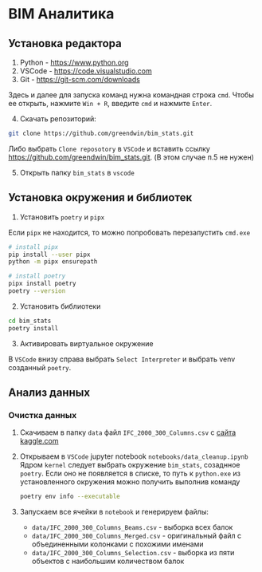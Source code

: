 BIM Аналитика
=============

## Установка редактора

1. Python - https://www.python.org
2. VSCode - https://code.visualstudio.com
3. Git - https://git-scm.com/downloads

Здесь и далее для запуска команд нужна командная строка `cmd`.
Чтобы ее открыть, нажмите `Win + R`, введите `cmd` и нажмите `Enter`.

4. Скачать репозиторий:
```bash
git clone https://github.com/greendwin/bim_stats.git
```

Либо выбрать `Clone reposotory` в `VSCode` и вставить ссылку https://github.com/greendwin/bim_stats.git. (В этом случае п.5 не нужен)

5. Открыть папку `bim_stats` в `vscode`


## Установка окружения и библиотек

1. Установить `poetry` и `pipx`

Если `pipx` не находится, то можно попробовать перезапустить `cmd.exe`

```bash
# install pipx
pip install --user pipx
python -m pipx ensurepath

# install poetry
pipx install poetry
poetry --version
```

2. Установить библиотеки

```bash
cd bim_stats
poetry install
```

3. Активировать виртуальное окружение

В `VSCode` внизу справа выбрать `Select Interpreter` и выбрать venv созданный `poetry`.


## Анализ данных

### Очистка данных

1. Скачиваем в папку `data` файл `IFC_2000_300_Columns.csv` с [сайта kaggle.com](https://www.kaggle.com/code/artemboiko/5000-projects-ifc-rvt-datadrivenconstruction-io/notebook)

2. Открываем в `VSCode` jupyter notebook `notebooks/data_cleanup.ipynb`
Ядром `kernel` следует выбрать окружение `bim_stats`, созаднное `poetry`.
Если оно не появляется в списке, то путь к `python.exe` из установленного окружения можно получить выполнив команду

   ```bash
   poetry env info --executable
   ```

3. Запускаем все ячейки в `notebook` и генерируем файлы:
   * `data/IFC_2000_300_Columns_Beams.csv` - выборка всех балок
   * `data/IFC_2000_300_Columns_Merged.csv` - оригинальный файл с объединенными колонками с похожими именами
   * `data/IFC_2000_300_Columns_Selection.csv` - выборка из пяти объектов с наибольшим количеством балок

